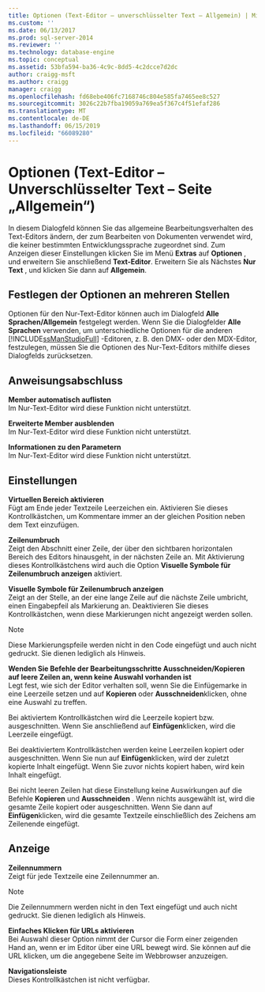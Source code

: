 ```yaml
---
title: Optionen (Text-Editor – unverschlüsselter Text – Allgemein) | Microsoft-Dokumentation
ms.custom: ''
ms.date: 06/13/2017
ms.prod: sql-server-2014
ms.reviewer: ''
ms.technology: database-engine
ms.topic: conceptual
ms.assetid: 53bfa594-ba36-4c9c-8dd5-4c2dcce7d2dc
author: craigg-msft
ms.author: craigg
manager: craigg
ms.openlocfilehash: fd68ebe406fc7168746c804e585fa7465ee8c527
ms.sourcegitcommit: 3026c22b7fba19059a769ea5f367c4f51efaf286
ms.translationtype: MT
ms.contentlocale: de-DE
ms.lasthandoff: 06/15/2019
ms.locfileid: "66089280"
---
```

# <a name="options-text-editor---plain-text---general-page"></a>Optionen (Text-Editor – Unverschlüsselter Text – Seite „Allgemein“)
  In diesem Dialogfeld können Sie das allgemeine Bearbeitungsverhalten des Text-Editors ändern, der zum Bearbeiten von Dokumenten verwendet wird, die keiner bestimmten Entwicklungssprache zugeordnet sind. Zum Anzeigen dieser Einstellungen klicken Sie im Menü **Extras** auf **Optionen** , und erweitern Sie anschließend **Text-Editor**. Erweitern Sie als Nächstes **Nur Text** , und klicken Sie dann auf **Allgemein**.  
  
## <a name="setting-options-in-multiple-locations"></a>Festlegen der Optionen an mehreren Stellen  
 Optionen für den Nur-Text-Editor können auch im Dialogfeld **Alle Sprachen/Allgemein** festgelegt werden. Wenn Sie die Dialogfelder **Alle Sprachen** verwenden, um unterschiedliche Optionen für die anderen [!INCLUDE[ssManStudioFull](../includes/ssmanstudiofull-md.md)] -Editoren, z. B. den DMX- oder den MDX-Editor, festzulegen, müssen Sie die Optionen des Nur-Text-Editors mithilfe dieses Dialogfelds zurücksetzen.  
  
## <a name="statement-completion"></a>Anweisungsabschluss  
 **Member automatisch auflisten**  
 Im Nur-Text-Editor wird diese Funktion nicht unterstützt.  
  
 **Erweiterte Member ausblenden**  
 Im Nur-Text-Editor wird diese Funktion nicht unterstützt.  
  
 **Informationen zu den Parametern**  
 Im Nur-Text-Editor wird diese Funktion nicht unterstützt.  
  
## <a name="settings"></a>Einstellungen  
 **Virtuellen Bereich aktivieren**  
 Fügt am Ende jeder Textzeile Leerzeichen ein. Aktivieren Sie dieses Kontrollkästchen, um Kommentare immer an der gleichen Position neben dem Text einzufügen.  
  
 **Zeilenumbruch**  
 Zeigt den Abschnitt einer Zeile, der über den sichtbaren horizontalen Bereich des Editors hinausgeht, in der nächsten Zeile an. Mit Aktivierung dieses Kontrollkästchens wird auch die Option **Visuelle Symbole für Zeilenumbruch anzeigen** aktiviert.  
  
 **Visuelle Symbole für Zeilenumbruch anzeigen**  
 Zeigt an der Stelle, an der eine lange Zeile auf die nächste Zeile umbricht, einen Eingabepfeil als Markierung an. Deaktivieren Sie dieses Kontrollkästchen, wenn diese Markierungen nicht angezeigt werden sollen.  
  
> [!NOTE]  
>  Diese Markierungspfeile werden nicht in den Code eingefügt und auch nicht gedruckt. Sie dienen lediglich als Hinweis.  
  
 **Wenden Sie Befehle der Bearbeitungsschritte Ausschneiden/Kopieren auf leere Zeilen an, wenn keine Auswahl vorhanden ist**  
 Legt fest, wie sich der Editor verhalten soll, wenn Sie die Einfügemarke in eine Leerzeile setzen und auf **Kopieren** oder **Ausschneiden**klicken, ohne eine Auswahl zu treffen.  
  
 Bei aktiviertem Kontrollkästchen wird die Leerzeile kopiert bzw. ausgeschnitten. Wenn Sie anschließend auf **Einfügen**klicken, wird die Leerzeile eingefügt.  
  
 Bei deaktiviertem Kontrollkästchen werden keine Leerzeilen kopiert oder ausgeschnitten. Wenn Sie nun auf **Einfügen**klicken, wird der zuletzt kopierte Inhalt eingefügt. Wenn Sie zuvor nichts kopiert haben, wird kein Inhalt eingefügt.  
  
 Bei nicht leeren Zeilen hat diese Einstellung keine Auswirkungen auf die Befehle **Kopieren** und **Ausschneiden** . Wenn nichts ausgewählt ist, wird die gesamte Zeile kopiert oder ausgeschnitten. Wenn Sie dann auf **Einfügen**klicken, wird die gesamte Textzeile einschließlich des Zeichens am Zeilenende eingefügt.  
  
## <a name="display"></a>Anzeige  
 **Zeilennummern**  
 Zeigt für jede Textzeile eine Zeilennummer an.  
  
> [!NOTE]  
>  Die Zeilennummern werden nicht in den Text eingefügt und auch nicht gedruckt. Sie dienen lediglich als Hinweis.  
  
 **Einfaches Klicken für URLs aktivieren**  
 Bei Auswahl dieser Option nimmt der Cursor die Form einer zeigenden Hand an, wenn er im Editor über eine URL bewegt wird. Sie können auf die URL klicken, um die angegebene Seite im Webbrowser anzuzeigen.  
  
 **Navigationsleiste**  
 Dieses Kontrollkästchen ist nicht verfügbar.  
  
  
